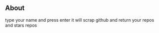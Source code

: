 <h2>About</h2>
<p>type your name and press enter it will scrap github and return your repos and stars repos</p>